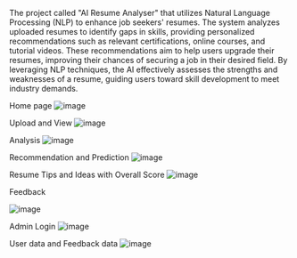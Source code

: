 The project called "AI Resume Analyser" that utilizes Natural Language Processing (NLP) to enhance job seekers' resumes. The system analyzes uploaded resumes to identify gaps in skills, providing personalized recommendations such as relevant certifications, online courses, and tutorial videos. These recommendations aim to help users upgrade their resumes, improving their chances of securing a job in their desired field. By leveraging NLP techniques, the AI effectively assesses the strengths and weaknesses of a resume, guiding users toward skill development to meet industry demands.



Home page
![image](https://github.com/user-attachments/assets/79092938-41ee-4814-a399-7f222ab8ee70)


Upload and View
![image](https://github.com/user-attachments/assets/7604f794-b939-42f1-820e-250f2eb27495)


Analysis
![image](https://github.com/user-attachments/assets/5795fc33-77ca-410e-8626-c01ecbe4e687)


Recommendation and Prediction
![image](https://github.com/user-attachments/assets/208bf04c-4046-40de-95d5-3d8b66233d75)


Resume Tips and Ideas with Overall Score
![image](https://github.com/user-attachments/assets/bae5b3c3-85ec-4d23-b86b-71e02bc40604)

Feedback

![image](https://github.com/user-attachments/assets/dd521e3c-5f04-4a05-bf49-e5db8d2cc9eb)


Admin Login
![image](https://github.com/user-attachments/assets/47b1b120-a3bf-4df0-bb01-d6e3a0b0dc7b)


User data and Feedback data
![image](https://github.com/user-attachments/assets/0b5adfa3-c8bf-42c1-b726-b588da6372a0)






